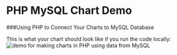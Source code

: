 # PHP MySQL Chart Demo
###Using PHP to Connect Your Charts to MySQL Database

This is what your chart should look like if you run the code locally:
![demo for making charts in PHP using data from MySQL](http://i.imgur.com/qNtAQST.png)